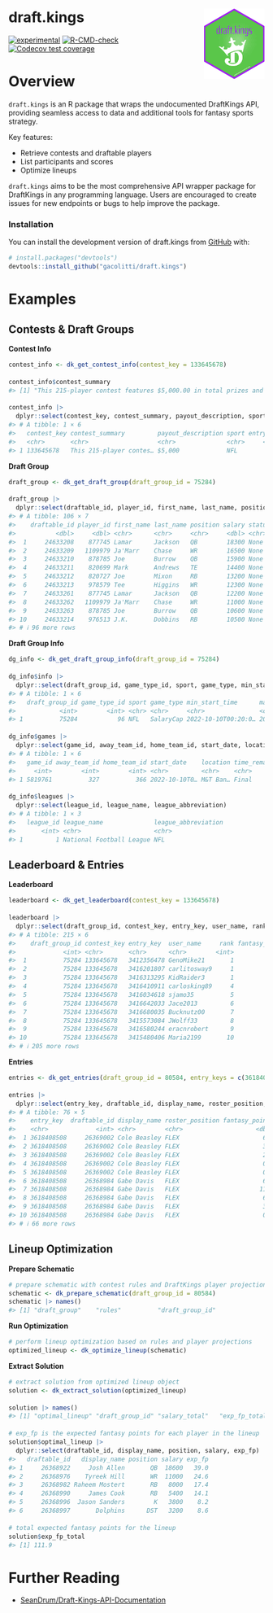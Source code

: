 
<!-- README.md is generated from README.Rmd. Please edit that file -->

# draft.kings <a href="github.com/gacolitti/draft.kings"><img src="man/figures/logo.png" align="right" height="138" /></a>

<!-- badges: start -->

[![experimental](https://img.shields.io/badge/experimental-orange.svg)](https://github.com/gaclitti/draft.kings)
[![R-CMD-check](https://github.com/gacolitti/draft.kings/actions/workflows/R-CMD-check.yaml/badge.svg)](https://github.com/gacolitti/draft.kings/actions/workflows/R-CMD-check.yaml)
[![Codecov test
coverage](https://codecov.io/gh/gacolitti/draft.kings/graph/badge.svg)](https://app.codecov.io/gh/gacolitti/draft.kings)
<!-- badges: end -->

# Overview

`draft.kings` is an R package that wraps the undocumented DraftKings
API, providing seamless access to data and additional tools for fantasy
sports strategy.

Key features:

- Retrieve contests and draftable players
- List participants and scores
- Optimize lineups

`draft.kings` aims to be the most comprehensive API wrapper package for
DraftKings in any programming language. Users are encouraged to create
issues for new endpoints or bugs to help improve the package.

### Installation

You can install the development version of draft.kings from
[GitHub](https://github.com/) with:

``` r
# install.packages("devtools")
devtools::install_github("gacolitti/draft.kings")
```

# Examples

## Contests & Draft Groups

**Contest Info**

``` r
contest_info <- dk_get_contest_info(contest_key = 133645678) 

contest_info$contest_summary
#> [1] "This 215-player contest features $5,000.00 in total prizes and pays out the top 5 finishing positions. First place wins $1,000.00."

contest_info |> 
  dplyr::select(contest_key, contest_summary, payout_description, sport, entry_fee, entries)
#> # A tibble: 1 × 6
#>   contest_key contest_summary         payout_description sport entry_fee entries
#>   <chr>       <chr>                   <chr>              <chr>     <dbl>   <dbl>
#> 1 133645678   This 215-player contes… $5,000             NFL          27     215
```

**Draft Group**

``` r
draft_group <- dk_get_draft_group(draft_group_id = 75284)

draft_group |> 
  dplyr::select(draftable_id, player_id, first_name, last_name, position, salary, status)
#> # A tibble: 106 × 7
#>    draftable_id player_id first_name last_name position salary status
#>           <dbl>     <dbl> <chr>      <chr>     <chr>     <dbl> <chr> 
#>  1     24633208    877745 Lamar      Jackson   QB        18300 None  
#>  2     24633209   1109979 Ja'Marr    Chase     WR        16500 None  
#>  3     24633210    878785 Joe        Burrow    QB        15900 None  
#>  4     24633211    820699 Mark       Andrews   TE        14400 None  
#>  5     24633212    820727 Joe        Mixon     RB        13200 None  
#>  6     24633213    978579 Tee        Higgins   WR        12300 None  
#>  7     24633261    877745 Lamar      Jackson   QB        12200 None  
#>  8     24633262   1109979 Ja'Marr    Chase     WR        11000 None  
#>  9     24633263    878785 Joe        Burrow    QB        10600 None  
#> 10     24633214    976513 J.K.       Dobbins   RB        10500 None  
#> # ℹ 96 more rows
```

**Draft Group Info**

``` r
dg_info <- dk_get_draft_group_info(draft_group_id = 75284)

dg_info$info |> 
  dplyr::select(draft_group_id, game_type_id, sport, game_type, min_start_time, max_start_time)
#> # A tibble: 1 × 6
#>   draft_group_id game_type_id sport game_type min_start_time      max_start_time
#>            <int>        <int> <chr> <chr>     <chr>               <chr>         
#> 1          75284           96 NFL   SalaryCap 2022-10-10T00:20:0… 2022-10-10T00…

dg_info$games |> 
  dplyr::select(game_id, away_team_id, home_team_id, start_date, location, time_remaining_status)
#> # A tibble: 1 × 6
#>   game_id away_team_id home_team_id start_date    location time_remaining_status
#>     <int>        <int>        <int> <chr>         <chr>    <chr>                
#> 1 5819761          327          366 2022-10-10T0… M&T Ban… Final

dg_info$leagues |> 
  dplyr::select(league_id, league_name, league_abbreviation)
#> # A tibble: 1 × 3
#>   league_id league_name              league_abbreviation
#>       <int> <chr>                    <chr>              
#> 1         1 National Football League NFL
```

## Leaderboard & Entries

**Leaderboard**

``` r
leaderboard <- dk_get_leaderboard(contest_key = 133645678)

leaderboard |> 
  dplyr::select(draft_group_id, contest_key, entry_key, user_name, rank, fantasy_points)
#> # A tibble: 215 × 6
#>    draft_group_id contest_key entry_key  user_name     rank fantasy_points
#>             <int> <chr>       <chr>      <chr>        <int>          <dbl>
#>  1          75284 133645678   3412356478 GenoMike21       1          101. 
#>  2          75284 133645678   3416201807 carlitosway9     1          101. 
#>  3          75284 133645678   3416313295 KidRaider3       1          101. 
#>  4          75284 133645678   3416410911 carlosking89     4           97.6
#>  5          75284 133645678   3416034618 sjamo35          5           96.3
#>  6          75284 133645678   3416642033 Jace2013         6           96.2
#>  7          75284 133645678   3416680035 Bucknutz00       7           94.2
#>  8          75284 133645678   3415573084 JWolff33         8           93.9
#>  9          75284 133645678   3416580244 eracnrobert      9           90.2
#> 10          75284 133645678   3415480406 Maria2199       10           90.1
#> # ℹ 205 more rows
```

**Entries**

``` r
entries <- dk_get_entries(draft_group_id = 80584, entry_keys = c(3618408508, 3618897002))

entries |> 
  dplyr::select(entry_key, draftable_id, display_name, roster_position, fantasy_points)
#> # A tibble: 76 × 5
#>    entry_key  draftable_id display_name roster_position fantasy_points
#>    <chr>             <int> <chr>        <chr>                    <dbl>
#>  1 3618408508     26369002 Cole Beasley FLEX                       6  
#>  2 3618408508     26369002 Cole Beasley FLEX                       3.5
#>  3 3618408508     26369002 Cole Beasley FLEX                       2  
#>  4 3618408508     26369002 Cole Beasley FLEX                       0  
#>  5 3618408508     26369002 Cole Beasley FLEX                       0  
#>  6 3618408508     26368984 Gabe Davis   FLEX                       6  
#>  7 3618408508     26368984 Gabe Davis   FLEX                      11.3
#>  8 3618408508     26368984 Gabe Davis   FLEX                       6  
#>  9 3618408508     26368984 Gabe Davis   FLEX                       3  
#> 10 3618408508     26368984 Gabe Davis   FLEX                       0  
#> # ℹ 66 more rows
```

## Lineup Optimization

**Prepare Schematic**

``` r
# prepare schematic with contest rules and DraftKings player projections
schematic <- dk_prepare_schematic(draft_group_id = 80584)
schematic |> names()
#> [1] "draft_group"    "rules"          "draft_group_id"
```

**Run Optimization**

``` r
# perform lineup optimization based on rules and player projections 
optimized_lineup <- dk_optimize_lineup(schematic)
```

**Extract Solution**

``` r
# extract solution from optimized lineup object
solution <- dk_extract_solution(optimized_lineup)

solution |> names()
#> [1] "optimal_lineup" "draft_group_id" "salary_total"   "exp_fp_total"

# exp_fp is the expected fantasy points for each player in the lineup
solution$optimal_lineup |> 
  dplyr::select(draftable_id, display_name, position, salary, exp_fp)
#>   draftable_id   display_name position salary exp_fp
#> 1     26368922     Josh Allen       QB  18600   39.0
#> 2     26368976    Tyreek Hill       WR  11000   24.6
#> 3     26368982 Raheem Mostert       RB   8000   17.4
#> 4     26368990     James Cook       RB   5400   14.1
#> 5     26368996  Jason Sanders        K   3800    8.2
#> 6     26368997       Dolphins      DST   3200    8.6

# total expected fantasy points for the lineup
solution$exp_fp_total
#> [1] 111.9
```

# Further Reading

- [SeanDrum/Draft-Kings-API-Documentation](https://github.com/SeanDrum/Draft-Kings-API-Documentation)
